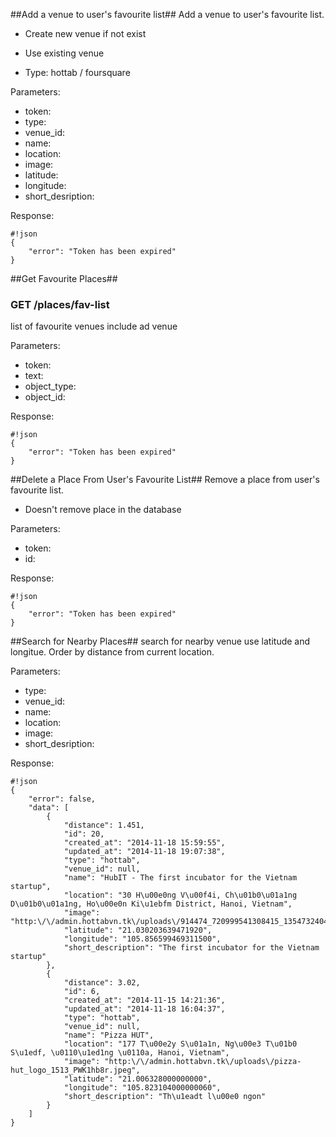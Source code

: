 ##Add a venue to user's favourite list##
Add a venue to user's favourite list.

- Create new venue if not exist

- Use existing venue

- Type: hottab / foursquare 

Parameters:


* token:
* type:
* venue_id:
* name:
* location:
* image:
* latitude:
* longitude:
* short_desription:


Response:

```
#!json
{
    "error": "Token has been expired"
}

```
##Get Favourite Places##
### GET /places/fav-list ###
list of favourite venues include ad venue

Parameters:


* token:
* text:
* object_type:
* object_id:


Response:

```
#!json
{
    "error": "Token has been expired"
}

```
##Delete a Place From User's Favourite List##
Remove a place from user's favourite list.

- Doesn't remove place in the database

Parameters:


* token:
* id:


Response:

```
#!json
{
    "error": "Token has been expired"
}

```
##Search for Nearby Places##
search for nearby venue use latitude and longitue. Order by distance from current location.

Parameters:


* type:
* venue_id:
* name:
* location:
* image:
* short_desription:


Response:

```
#!json
{
    "error": false,
    "data": [
        {
            "distance": 1.451,
            "id": 20,
            "created_at": "2014-11-18 15:59:55",
            "updated_at": "2014-11-18 19:07:38",
            "type": "hottab",
            "venue_id": null,
            "name": "HubIT - The first incubator for the Vietnam startup",
            "location": "30 H\u00e0ng V\u00f4i, Ch\u01b0\u01a1ng D\u01b0\u01a1ng, Ho\u00e0n Ki\u1ebfm District, Hanoi, Vietnam",
            "image": "http:\/\/admin.hottabvn.tk\/uploads\/914474_720999541308415_1354732404_n_tqXxpo0N.jpg",
            "latitude": "21.030203639471920",
            "longitude": "105.856599469311500",
            "short_description": "The first incubator for the Vietnam startup"
        },
        {
            "distance": 3.02,
            "id": 6,
            "created_at": "2014-11-15 14:21:36",
            "updated_at": "2014-11-18 16:04:37",
            "type": "hottab",
            "venue_id": null,
            "name": "Pizza HUT",
            "location": "177 T\u00e2y S\u01a1n, Ng\u00e3 T\u01b0 S\u1edf, \u0110\u1ed1ng \u0110a, Hanoi, Vietnam",
            "image": "http:\/\/admin.hottabvn.tk\/uploads\/pizza-hut_logo_1513_PWK1hb8r.jpeg",
            "latitude": "21.006328000000000",
            "longitude": "105.823104000000060",
            "short_description": "Th\u1eadt l\u00e0 ngon"
        }
    ]
}

```
